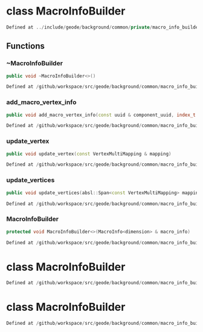 # class MacroInfoBuilder

```cpp
Defined at ../include/geode/background/common/private/macro_info_builder.h#29
```

## Functions

### ~MacroInfoBuilder

```cpp
public void ~MacroInfoBuilder<>()
```

```cpp
Defined at /github/workspace/src/geode/background/common/macro_info_builder.cpp#101
```

### add_macro_vertex_info

```cpp
public void add_macro_vertex_info(const uuid & component_uuid, index_t macro_vertex_id, index_t background_mesh_vertex_id)
```

```cpp
Defined at /github/workspace/src/geode/background/common/macro_info_builder.cpp#106
```

### update_vertex

```cpp
public void update_vertex(const VertexMultiMapping & mapping)
```

```cpp
Defined at /github/workspace/src/geode/background/common/macro_info_builder.cpp#116
```

### update_vertices

```cpp
public void update_vertices(absl::Span<const VertexMultiMapping> mappings)
```

```cpp
Defined at /github/workspace/src/geode/background/common/macro_info_builder.cpp#123
```

### MacroInfoBuilder

```cpp
protected void MacroInfoBuilder<>(MacroInfo<dimension> & macro_info)
```

```cpp
Defined at /github/workspace/src/geode/background/common/macro_info_builder.cpp#94
```



# class MacroInfoBuilder

```cpp
Defined at /github/workspace/src/geode/background/common/macro_info_builder.cpp#131
```

# class MacroInfoBuilder

```cpp
Defined at /github/workspace/src/geode/background/common/macro_info_builder.cpp#130
```

